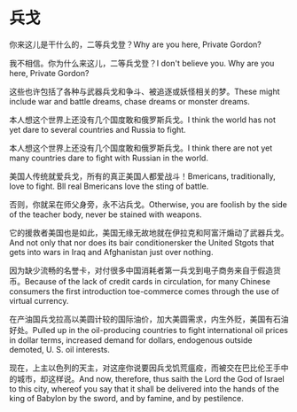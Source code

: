 # 兵戈

<p><span class="chinese">你来这儿是干什么的，二等兵戈登？</span><span class="english">Why are you here, Private Gordon?</span></p>

<p><span class="chinese">我不相信。你为什么来这儿，二等兵戈登？</span><span class="english">I don't believe you. Why are you here, Private Gordon?</span></p>

<p><span class="chinese">这些也许包括了各种与武器兵戈和争斗、被追逐或妖怪相关的梦。</span><span class="english">These might include war and battle dreams, chase dreams or monster dreams.</span></p>

<p><span class="chinese">本人想这个世界上还没有几个国度敢和俄罗斯兵戈。</span><span class="english">I think the world has not yet dare to several countries and Russia to fight.</span></p>

<p><span class="chinese">本人想这个世界上还没有几个国度敢和俄罗斯兵戈。</span><span class="english">I think there are not yet many countries dare to fight with Russian in the world.</span></p>

<p><span class="chinese">美国人传统就爱兵戈，所有的真正美国人都爱战斗！</span><span class="english">Bmericans, traditionally, love to fight. Bll real Bmericans love the sting of battle.</span></p>

<p><span class="chinese">否则，你就呆在师父身旁，永不沾兵戈。</span><span class="english">Otherwise, you are foolish by the side of the teacher body, never be stained with weapons.</span></p>

<p><span class="chinese">它的援救者美国也是如此，美国无缘无故地就在伊拉克和阿富汗煽动了武器兵戈。</span><span class="english">And not only that nor does its bair conditionersker the United Stgots that gets into wars in Iraq and Afghanistan just over nothing.</span></p>

<p><span class="chinese">因为缺少流畅的名誉卡，对付很多中国消耗者第一兵戈到电子商务来自于假造货币。</span><span class="english">Because of the lack of credit cards in circulation, for many Chinese consumers the first introduction toe-commerce comes through the use of virtual currency.</span></p>

<p><span class="chinese">在产油国兵戈拉高以美圆计较的国际油价，加大美圆需求，内生外贬，美国有石油好处。</span><span class="english">Pulled up in the oil-producing countries to fight international oil prices in dollar terms, increased demand for dollars, endogenous outside demoted, U. S. oil interests.</span></p>

<p><span class="chinese">现在，上主以色列的天主，对这座你说要因兵戈饥荒瘟疫，而被交在巴比伦王手中的城市，却这样说。</span><span class="english">And now, therefore, thus saith the Lord the God of Israel to this city, whereof you say that it shall be delivered into the hands of the king of Babylon by the sword, and by famine, and by pestilence.</span></p>

